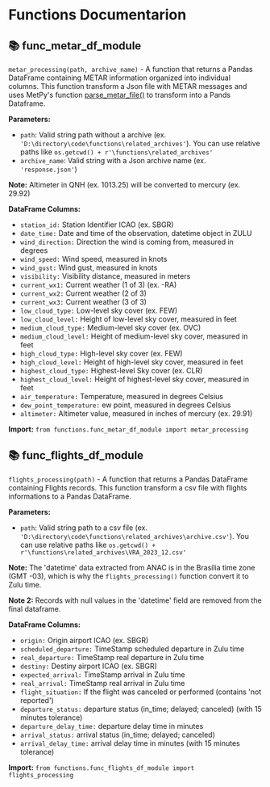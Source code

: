 Functions Documentarion
=======================

📚 func_metar_df_module
--------------------
`metar_processing(path, archive_name)` - A function that returns a Pandas DataFrame containing METAR information organized into individual columns. This function transform a Json file with METAR messages and uses MetPy's function [parse_metar_file()](https://unidata.github.io/MetPy/latest/api/generated/metpy.io.parse_metar_file.html) to transform into a Pands Dataframe.

**Parameters:**
- `path`: Valid string path without a archive (ex. `'D:\directory\code\functions\related_archives'`). You can use relative paths like `os.getcwd() + r'\functions\related_archives'`
- `archive_name`: Valid string with a Json archive name (ex. `'response.json'`)

**Note:** Altimeter in QNH (ex. 1013.25) will be converted to mercury (ex. 29.92)

**DataFrame Columns:**
- `station_id:` Station Identifier ICAO (ex. SBGR)
- `date_time:` Date and time of the observation, datetime object in ZULU
- `wind_direction:` Direction the wind is coming from, measured in degrees
- `wind_speed:` Wind speed, measured in knots
- `wind_gust:` Wind gust, measured in knots
- `visibility:` Visibility distance, measured in meters
- `current_wx1:` Current weather (1 of 3) (ex. -RA)
- `current_wx2:` Current weather (2 of 3)
- `current_wx3:` Current weather (3 of 3)
- `low_cloud_type:` Low-level sky cover (ex. FEW)
- `low_cloud_level:` Height of low-level sky cover, measured in feet
- `medium_cloud_type:` Medium-level sky cover (ex. OVC)
- `medium_cloud_level:` Height of medium-level sky cover, measured in feet
- `high_cloud_type:` High-level sky cover (ex. FEW)
- `high_cloud_level:` Height of high-level sky cover, measured in feet
- `highest_cloud_type:` Highest-level Sky cover (ex. CLR)
- `highest_cloud_level:` Height of highest-level sky cover, measured in feet
- `air_temperature:` Temperature, measured in degrees Celsius
- `dew_point_temperature:` ew point, measured in degrees Celsius
- `altimeter:` Altimeter value, measured in inches of mercury (ex. 29.91)

**Import:** `from functions.func_metar_df_module import metar_processing`

📚 func_flights_df_module
-----------------------
`flights_processing(path)` - A function that returns a Pandas DataFrame containing Flights records. This function transform a csv file with flights informations to a Pandas DataFrame.

**Parameters:**
- `path`: Valid string path to a csv file (ex. `'D:\directory\code\functions\related_archives\archive.csv'`). You can use relative paths like `os.getcwd() + r'\functions\related_archives\VRA_2023_12.csv'`

**Note:** The 'datetime' data extracted from ANAC is in the Brasília time zone (GMT -03), which is why the `flights_processing()` function convert it to Zulu time.

**Note 2:** Records with null values in the 'datetime' field are removed from the final dataframe. 

**DataFrame Columns:**
- `origin:` Origin airport ICAO (ex. SBGR)
- `scheduled_departure:` TimeStamp scheduled departure in Zulu time
- `real_departure:` TimeStamp real departure in Zulu time
- `destiny:` Destiny airport ICAO (ex. SBGR)
- `expected_arrival:` TimeStamp arrival in Zulu time
- `real_arrival:` TimeStamp real arrival in Zulu time
- `flight_situation:` If the flight was canceled or performed (contains 'not reported')
- `departure_status:` departure status (in_time; delayed; canceled) (with 15 minutes tolerance)
- `departure_delay_time:` departure delay time in minutes
- `arrival_status:` arrival status (in_time; delayed; canceled)
- `arrival_delay_time:` arrival delay time in minutes (with 15 minutes tolerance)

**Import:** `from functions.func_flights_df_module import flights_processing`
